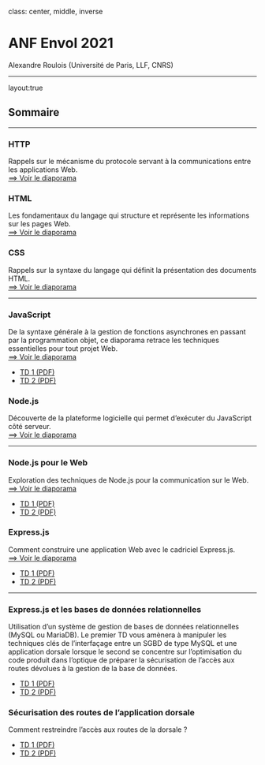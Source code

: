 class: center, middle, inverse

# ANF Envol 2021
Alexandre Roulois (Université de Paris, LLF, CNRS)

---

layout:true
## Sommaire

---

### HTTP

Rappels sur le mécanisme du protocole servant à la communications entre les applications Web.  
[==> Voir le diaporama](./http)

### HTML

Les fondamentaux du langage qui structure et représente les informations sur les pages Web.  
[==> Voir le diaporama](./html)

### CSS

Rappels sur la syntaxe du langage qui définit la présentation des documents HTML.  
[==> Voir le diaporama](./css)

---

### JavaScript

De la syntaxe générale à la gestion de fonctions asynchrones en passant par la programmation objet, ce diaporama retrace les techniques essentielles pour tout projet Web.  
[==> Voir le diaporama](./js)

- [TD 1 (PDF)](./td/js/1/TD1.pdf)
- [TD 2 (PDF)](./td/js/2/TD2.pdf)

### Node.js

Découverte de la plateforme logicielle qui permet d’exécuter du JavaScript côté serveur.  
[==> Voir le diaporama](./node)

---

### Node.js pour le Web

Exploration des techniques de Node.js pour la communication sur le Web.  
[==> Voir le diaporama](./node-web)

- [TD 1 (PDF)](./td/node/1/TD1.pdf)
- [TD 2 (PDF)](./td/node/2/TD2.pdf)

### Express.js

Comment construire une application Web avec le cadriciel Express.js.  
[==> Voir le diaporama](./express)
- [TD 1 (PDF)](./td/express/1/TD1.pdf)
- [TD 2 (PDF)](./td/express/2/TD2.pdf)

---

### Express.js et les bases de données relationnelles

Utilisation d’un système de gestion de bases de données relationnelles (MySQL ou MariaDB). Le premier TD vous amènera à manipuler les techniques clés de l’interfaçage entre un SGBD de type MySQL et une application dorsale lorsque le second se concentre sur l’optimisation du code produit dans l’optique de préparer la sécurisation de l’accès aux routes dévolues à la gestion de la base de données.
- [TD 1 (PDF)](./td/mysql/1/TD1.pdf)
- [TD 2 (PDF)](./td/mysql/2/TD2.pdf)

### Sécurisation des routes de l’application dorsale

Comment restreindre l’accès aux routes de la dorsale ?
- [TD 1 (PDF)](./td/auth/1/TD1.pdf)
- [TD 2 (PDF)](./td/auth/2/TD2.pdf)
